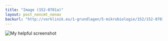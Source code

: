 ```yaml
---
title: "Image (152-0701a)"
layout: post_noncmt_nonav
backurl: "http://vorklinik.eu/1-grundlagen/5-mikrobiologie/152/152-0701a-hiv-retrovirus"
---
```


![My helpful screenshot](https://static.pexels.com/photos/87646/horsehead-nebula-dark-nebula-constellation-orion-87646.jpeg)
